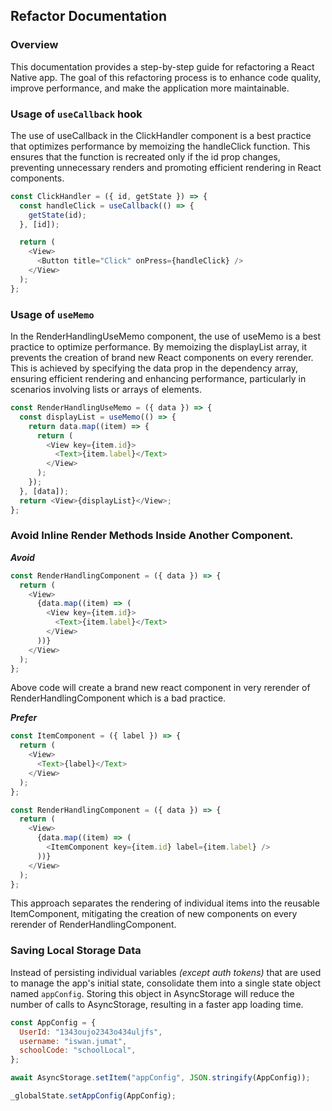 ## Refactor Documentation

### Overview

This documentation provides a step-by-step guide for refactoring a React Native app. The goal of this refactoring process is to enhance code quality, improve performance, and make the application more maintainable.

### Usage of `useCallback` hook

The use of useCallback in the ClickHandler component is a best practice that optimizes performance by memoizing the handleClick function. This ensures that the function is recreated only if the id prop changes, preventing unnecessary renders and promoting efficient rendering in React components.

```js
const ClickHandler = ({ id, getState }) => {
  const handleClick = useCallback(() => {
    getState(id);
  }, [id]);

  return (
    <View>
      <Button title="Click" onPress={handleClick} />
    </View>
  );
};
```

### Usage of `useMemo`

In the RenderHandlingUseMemo component, the use of useMemo is a best practice to optimize performance. By memoizing the displayList array, it prevents the creation of brand new React components on every rerender. This is achieved by specifying the data prop in the dependency array, ensuring efficient rendering and enhancing performance, particularly in scenarios involving lists or arrays of elements.

```js
const RenderHandlingUseMemo = ({ data }) => {
  const displayList = useMemo(() => {
    return data.map((item) => {
      return (
        <View key={item.id}>
          <Text>{item.label}</Text>
        </View>
      );
    });
  }, [data]);
  return <View>{displayList}</View>;
};
```

### Avoid Inline Render Methods Inside Another Component.

**_Avoid_**

```js
const RenderHandlingComponent = ({ data }) => {
  return (
    <View>
      {data.map((item) => (
        <View key={item.id}>
          <Text>{item.label}</Text>
        </View>
      ))}
    </View>
  );
};
```

Above code will create a brand new react component in very rerender of RenderHandlingComponent which is a bad practice.

**_Prefer_**

```js
const ItemComponent = ({ label }) => {
  return (
    <View>
      <Text>{label}</Text>
    </View>
  );
};

const RenderHandlingComponent = ({ data }) => {
  return (
    <View>
      {data.map((item) => (
        <ItemComponent key={item.id} label={item.label} />
      ))}
    </View>
  );
};
```

This approach separates the rendering of individual items into the reusable ItemComponent, mitigating the creation of new components on every rerender of RenderHandlingComponent.

### Saving Local Storage Data

Instead of persisting individual variables <I>(except auth tokens) </I> that are used to manage the app's initial state, consolidate them into a single state object named `appConfig`. Storing this object in AsyncStorage will reduce the number of calls to AsyncStorage, resulting in a faster app loading time.

```js
const AppConfig = {
  UserId: "1343oujo2343o434uljfs",
  username: "iswan.jumat",
  schoolCode: "schoolLocal",
};

await AsyncStorage.setItem("appConfig", JSON.stringify(AppConfig));

_globalState.setAppConfig(AppConfig);
```
